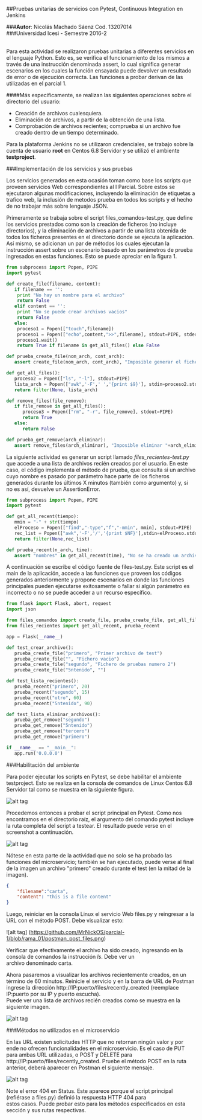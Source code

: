 ##Pruebas unitarias de servicios con Pytest, Continuous Integration en Jenkins<br>

###<b>Autor</b>: Nicolás Machado Sáenz Cod. 13207014<br>
###Universidad Icesi - Semestre 2016-2<br><br>

Para esta actividad se realizaron pruebas unitarias a diferentes servicios en el lenguaje Python. Esto es, se verifica el funcionamiento de los mismos a través de una instrucción denominada assert, lo cual significa generar escenarios en los cuales la función ensayada puede devolver un resultado de error o de ejecución correcta. Las funciones a probar derivan de las utilizadas en el parcial 1.

####Más especificamente, se realizan las siguientes operaciones sobre el directorio del usuario:<br>
* Creación de archivos cualesquiera.
* Eliminación de archivos, a partir de la obtención de una lista.
* Comprobación de archivos recientes; comprueba si un archivo fue creado dentro de un tiempo determinado.
      
Para la plataforma Jenkins no se utilizaron credenciales, se trabajo sobre la cuenta de usuario <b>root</b> en Centos 6.8 Servidor y se utilizó el ambiente <b>testproject</b>.

###Implementación de los servicios y sus pruebas<br>

Los servicios generados en esta ocasión toman como base los scripts que proveen servicios Web correspondientes al I Parcial. Sobre estos se ejecutaron algunas modificaciones, incluyendo la eliminación de etiquetas a trafico web, la inclusión de metodos prueba en todos los scripts y el hecho de no trabajar más sobre lenguaje JSON.

Primeramente se trabaja sobre el script files_comandos-test.py, que define los servicios prestados como son la creación de ficheros (no incluye directorios), y la eliminación de archivos a partir de una lista obtenida de todos los ficheros presentes en el directorio donde se ejecuta la aplicación. Así mismo, se adicionan un par de métodos los cuales ejecutan la instrucción assert sobre un escenario basado en los parámetros de prueba ingresados en estas funciones. Esto se puede apreciar en la figura 1.

```python
from subprocess import Popen, PIPE
import pytest

def create_file(filename, content):
   if filename == '':
	print "No hay un nombre para el archivo"
	return False
   elif content == '':
	print "No se puede crear archivos vacios"
	return False
   else:
   	proceso1 = Popen(["touch",filename])
   	proceso1 = Popen(["echo",content,">>",filename], stdout=PIPE, stderr=PIPE)
   	proceso1.wait()
   	return True if filename in get_all_files() else False

def prueba_create_file(nom_arch, cont_arch):
   assert create_file(nom_arch, cont_arch), "Imposible generar el fichero "+nom_arch

def get_all_files():
   proceso2 = Popen(["ls", "-l"], stdout=PIPE)
   lista_arch = Popen(["awk",'-F',' ','{print $9}'], stdin=proceso2.stdout, stdout=PIPE).communicate()[0].split('\n')
   return filter(None, lista_arch)

def remove_files(file_remove):
   if file_remove in get_all_files():
      proceso3 = Popen(["rm", "-r", file_remove], stdout=PIPE)
      return True
   else:
      return False

def prueba_get_remove(arch_eliminar):
   assert remove_files(arch_eliminar), "Imposible eliminar "+arch_eliminar+": El fichero no existe!" 
```

La siguiente actividad es generar un script llamado <i>files_recientes-test.py</i> que accede a una lista de archivos recién creados por el usuario. En este caso, el código implementa el método de prueba, que consulta si un archivo cuyo nombre es pasado por parámetro hace parte de los ficheros generados durante los últimos X minutos (también como argumento) y, si no es así, devuelve un AssertionError.

```python
from subprocess import Popen, PIPE
import pytest

def get_all_recent(tiempo):
   mmin = "-" + str(tiempo)
   elProceso = Popen(["find","-type","f","-mmin", mmin], stdout=PIPE)
   rec_list = Popen(["awk",'-F','/','{print $NF}'],stdin=elProceso.stdout, stdout=PIPE).communicate()[0].split('\n')
   return filter(None,rec_list)

def prueba_recent(n_arch, time):
   assert "nombres" in get_all_recent(time), "No se ha creado un archivo "+n_arch+" en los ultimos "+str(time)+" minutos"
```

A continuación se escribe el código fuente de files-test.py. Este script es el main de la aplicación, accede a las funciones que proveen los códigos generados anteriormente y propone escenarios en donde las funciones principales pueden ejecutarse exitosamente o fallar si algún parámetro es incorrecto o no se puede acceder a un recurso específico.

```python
from flask import Flask, abort, request
import json

from files_comandos import create_file, prueba_create_file, get_all_files, remove_files, prueba_get_remove
from files_recientes import get_all_recent, prueba_recent

app = Flask(__name__)

def test_crear_archivo():
   prueba_create_file("primero", "Primer archivo de test")
   prueba_create_file("", "Fichero vacio")
   prueba_create_file("segundo", "Fichero de pruebas numero 2")
   prueba_create_file("5ntenido", "")

def test_lista_recientes():
   prueba_recent("primero", 20)
   prueba_recent("segundo", 15)
   prueba_recent("otro", 60)
   prueba_recent("5ntenido", 90)

def test_lista_eliminar_archivos():
   prueba_get_remove("segundo")
   prueba_get_remove("5ntenido")
   prueba_get_remove("tercero")
   prueba_get_remove("primero")

if __name__ == "__main__":
   app.run('0.0.0.0')
```

###Habilitación del ambiente<br>

Para poder ejecutar los scripts en Pytest, se debe habilitar el ambiente testproject. Esto se realiza en la consola de comandos de Linux Centos 6.8 Servidor tal como se muestra en la siguiente figura.

![alt tag](https://github.com/MrNickOS/parcial-2/blob/rama_01/activate_testproject.png)

Procedemos entonces a probar el script principal en Pytest. Como nos encontramos en el directorio raíz, el argumento del comando pytest incluye la ruta completa del script a testear. El resultado puede verse en el screenshot a continuación.

![alt tag](https://github.com/MrNickOS/parcial-2/blob/rama_01/pytest_prueba.png)

Nótese en esta parte de la actividad que no solo se ha probado las funciones del microservicio; también se han ejecutado, puede verse al final de la imagen un archivo "primero" creado durante el test (en la mitad de la imagen).

```json
{
	"filename":"carta",
	"content": "this is a file content"
}
```

Luego, reiniciar en la consola Linux el servicio Web files.py y reingresar a la URL con el método POST. Debe visualizar esto:

![alt tag] (https://github.com/MrNickOS/parcial-1/blob/rama_01/postman_post_files.png)

Verificar que efectivamente el archivo ha sido creado, ingresando en la consola de comandos la instrucción <i>ls</i>. Debe ver un<br>
archivo denominado carta.<br>

Ahora pasaremos a visualizar los archivos recientemente creados, en un término de 60 minutos. Reinicie el servicio y en la barra
de URL de Postman ingrese la dirección http://IP:puerto/files/recently_created (reemplace IP:puerto por su IP y puerto escucha).<br>
Puede ver una lista de archivos recién creados como se muestra en la siguiente imagen.<br>

![alt tag](https://github.com/MrNickOS/parcial-1/blob/rama_01/postman_get_files_recent.png)

###Métodos no utilizados en el microservicio

En las URL existen solicitudes HTTP que no retornan ningún valor y por ende no ofrecen funcionalidades en el microservicio.
Es el caso de PUT para ambas URL utilizadas, o POST y DELETE para http://IP:puerto/files/recently_created. Pruebe el método
POST en la ruta anterior, deberá aparecer en Postman el siguiente mensaje.

![alt tag](https://github.com/MrNickOS/parcial-1/blob/rama_01/postman_post_recent_404.png)

Note el error 404 en Status. Este aparece porque el script principal (refiérase a files.py) definió la respuesta HTTP 404 para<br>
estos casos. Puede probar esto para los métodos especificados en esta sección y sus rutas respectivas.
